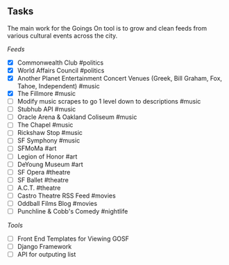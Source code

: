 ## Tasks

The main work for the Goings On tool is to grow and clean feeds from various cultural events across the city.

*Feeds*

- [x] Commonwealth Club #politics
- [x] World Affairs Council #politics
- [x] Another Planet Entertainment Concert Venues (Greek, Bill Graham, Fox, Tahoe, Independent) #music
- [x] The Fillmore #music
- [ ] Modify music scrapes to go 1 level down to descriptions #music
- [ ] Stubhub API #music
- [ ] Oracle Arena &amp; Oakland Coliseum #music
- [ ] The Chapel #music
- [ ] Rickshaw Stop #music
- [ ] SF Symphony #music
- [ ] SFMoMa #art
- [ ] Legion of Honor #art
- [ ] DeYoung Museum #art
- [ ] SF Opera #theatre
- [ ] SF Ballet #theatre
- [ ] A.C.T. #theatre
- [ ] Castro Theatre RSS Feed #movies
- [ ] Oddball Films Blog #movies
- [ ] Punchline &amp; Cobb's Comedy #nightlife

*Tools*

- [ ] Front End Templates for Viewing GOSF
- [ ] Django Framework
- [ ] API for outputing list
